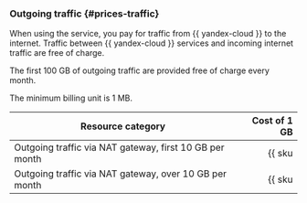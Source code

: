 ### Outgoing traffic {#prices-traffic}

When using the service, you pay for traffic from {{ yandex-cloud }} to the internet. Traffic between {{ yandex-cloud }} services and incoming internet traffic are free of charge.

The first 100 GB of outgoing traffic are provided free of charge every month.

The minimum billing unit is 1 MB.

| Resource category | Cost of 1 GB |
| --- | --: |
| Outgoing traffic via NAT gateway, first 10 GB per month | {{ sku|USD|network.egress.inet|string }} |
| Outgoing traffic via NAT gateway, over 10 GB per month | {{ sku|USD|network.egress.inet|pricingRate.100|string }} |